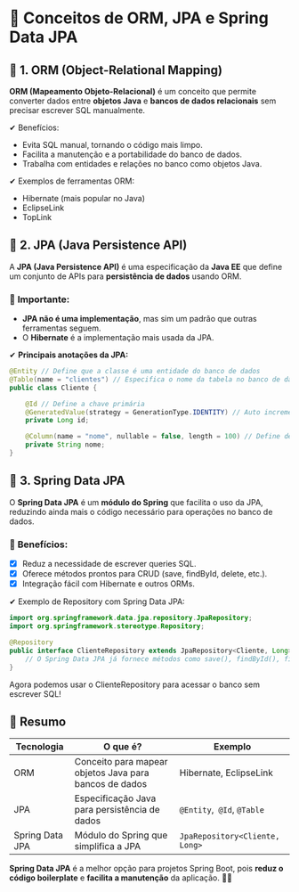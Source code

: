 # 📌 Conceitos de ORM, JPA e Spring Data JPA

## 🔹 **1. ORM (Object-Relational Mapping)**
**ORM (Mapeamento Objeto-Relacional)** é um conceito que permite converter dados entre **objetos Java** e **bancos de dados relacionais** sem precisar escrever SQL manualmente.

✔ Benefícios:
- Evita SQL manual, tornando o código mais limpo.
- Facilita a manutenção e a portabilidade do banco de dados.
- Trabalha com entidades e relações no banco como objetos Java.

✔ Exemplos de ferramentas ORM:
- Hibernate (mais popular no Java)
- EclipseLink
- TopLink

## 🔹 **2. JPA (Java Persistence API)**
A **JPA (Java Persistence API)** é uma especificação da **Java EE** que define um conjunto de APIs para **persistência de dados** usando ORM.

### 📌 **Importante:**
* **JPA não é uma implementação**, mas sim um padrão que outras ferramentas seguem.
* O **Hibernate** é a implementação mais usada da JPA.

✔ **Principais anotações da JPA:**
```java
@Entity // Define que a classe é uma entidade do banco de dados
@Table(name = "clientes") // Especifica o nome da tabela no banco de dados
public class Cliente {

    @Id // Define a chave primária
    @GeneratedValue(strategy = GenerationType.IDENTITY) // Auto incremento
    private Long id;

    @Column(name = "nome", nullable = false, length = 100) // Define detalhes da coluna
    private String nome;
}
```

## 🔹 3. Spring Data JPA
O **Spring Data JPA** é um **módulo do Spring** que facilita o uso da JPA, reduzindo ainda mais o código necessário para operações no banco de dados.

### 📌 **Benefícios:**
- [x] Reduz a necessidade de escrever queries SQL.
- [x] Oferece métodos prontos para CRUD (save, findById, delete, etc.).
- [x] Integração fácil com Hibernate e outros ORMs.

✔ Exemplo de Repository com Spring Data JPA:
```java
import org.springframework.data.jpa.repository.JpaRepository;
import org.springframework.stereotype.Repository;

@Repository
public interface ClienteRepository extends JpaRepository<Cliente, Long> {
    // O Spring Data JPA já fornece métodos como save(), findById(), findAll(), deleteById()
}
```
Agora podemos usar o ClienteRepository para acessar o banco sem escrever SQL!

## 🚀 Resumo
Tecnologia	| O que é? | Exemplo
----------- | --------- | ------------
ORM |	Conceito para mapear objetos Java para bancos de dados |	Hibernate, EclipseLink
JPA |	Especificação Java para persistência de dados |	`@Entity`,` @Id`, `@Table`
Spring Data JPA |	Módulo do Spring que simplifica a JPA |	`JpaRepository<Cliente, Long>`

**Spring Data JPA** é a melhor opção para projetos Spring Boot, pois **reduz o código boilerplate** e **facilita a manutenção** da aplicação. 🚀🔥
